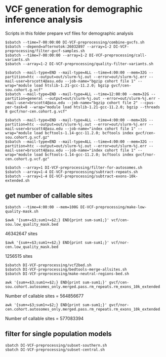 # VCF generation for demographic inference analysis

Scripts in this folder prepare vcf files for demographic analysis

```shell
$sbatch --time=7-00:00:00 DI-VCF-preprocessing/combine-gvcfs.sh
$sbatch --depend=afternotok:26032897 --array=1-2 DI-VCF-preprocessing/filter-gvcf-samples.sh
$sbatch --time=7-00:00:00 --array=1-2 DI-VCF-preprocessing/call-variants.sh
$sbatch --array=1-2 DI-VCF-preprocessing/quality-filter-variants.sh
```	

```shell
$sbatch --mail-type=END --mail-type=ALL --time=4:00:00 --mem=32G --partition=htc --output=out/slurm-%j.out --error=out/slurm-%j.err --mail-user=brscott4@asu.edu --job-name="bgzip cohort file 1" --wrap="module load htslib-1.21-gcc-11.2.0; bgzip gvcf/cen-sou.cohort.g.vcf"
$sbatch --mail-type=END --mail-type=ALL --time=12:00:00 --mem=32G --partition=general --output=out/slurm-%j.out --error=out/slurm-%j.err --mail-user=brscott4@asu.edu --job-name="bgzip cohort file 2" --cpus-per-task=8 --wrap="module load htslib-1.21-gcc-11.2.0; bgzip --threads 8 gvcf/nor-cen.cohort.g.vcf"
```

```shell
$sbatch --mail-type=END --mail-type=ALL --time=4:00:00 --mem=32G --partition=htc --output=out/slurm-%j.out --error=out/slurm-%j.err --mail-user=brscott4@asu.edu --job-name="index cohort file 1" --wrap="module load bcftools-1.14-gcc-11.2.0; bcftools index gvcf/cen-sou.cohort.g.vcf.gz"
$sbatch --mail-type=END --mail-type=ALL --time=4:00:00 --mem=32G --partition=htc --output=out/slurm-%j.out --error=out/slurm-%j.err --mail-user=brscott4@asu.edu --job-name="index cohort file 1" --wrap="module load bcftools-1.14-gcc-11.2.0; bcftools index gvcf/nor-cen.cohort.g.vcf.gz"
```


```shell
$sbatch --array=1 DI-VCF-preprocessing/filter-for-autosomes.sh
$sbatch --array=1-4 DI-VCF-preprocessing/subtract-repeats.sh
$sbatch --array=1-4 DI-VCF-preprocessing/subtract-exons-10k-extended.sh
```

## get number of callable sites 

```shell
$sbatch --time=4:00:00 --mem=100G DI-VCF-preprocessing/make-low-quality-mask.sh
```

```shell
$awk '{sum+=$3;sum1+=$2;} END{print sum-sum1;}' vcf/cen-sou.low_quality_mask.bed
```
46342647 sites

```shell
$awk '{sum+=$3;sum1+=$2;} END{print sum-sum1;}' vcf/nor-cen.low_quality_mask.bed
```
1256515 sites

```shell
$sbatch DI-VCF-preprocessing/vcf2bed.sh
$sbatch DI-VCF-preprocessing/bedtools-merge-allsites.sh
$sbatch DI-VCF-preprocessing/make-neutral-regions-bed.sh
```

```shell
awk '{sum+=$3;sum1+=$2;} END{print sum-sum1;}' gvcf/cen-sou.cohort.autosomes_only.merged.pass.rm_repeats.rm_exons_10k_extended.g.bed
```
Number of callable sites = 564856677

```shell
awk '{sum+=$3;sum1+=$2;} END{print sum-sum1;}' gvcf/nor-cen.cohort.autosomes_only.merged.pass.rm_repeats.rm_exons_10k_extended.g.bed
```
Number of callable sites = 577083394

## filter for single population models

```shell
sbatch DI-VCF-preprocessing/subset-southern.sh
sbatch DI-VCF-preprocessing/subset-central.sh
```